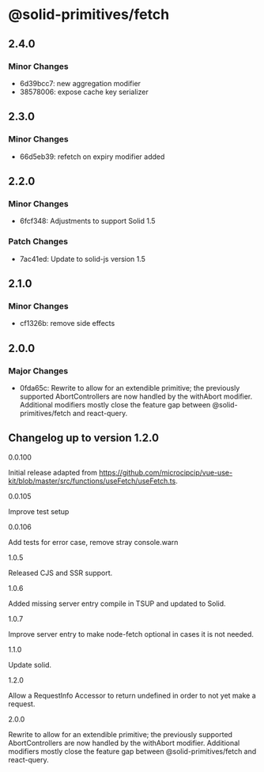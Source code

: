 # @solid-primitives/fetch

## 2.4.0

### Minor Changes

- 6d39bcc7: new aggregation modifier
- 38578006: expose cache key serializer

## 2.3.0

### Minor Changes

- 66d5eb39: refetch on expiry modifier added

## 2.2.0

### Minor Changes

- 6fcf348: Adjustments to support Solid 1.5

### Patch Changes

- 7ac41ed: Update to solid-js version 1.5

## 2.1.0

### Minor Changes

- cf1326b: remove side effects

## 2.0.0

### Major Changes

- 0fda65c: Rewrite to allow for an extendible primitive; the previously supported AbortControllers are now handled by the withAbort modifier. Additional modifiers mostly close the feature gap between @solid-primitives/fetch and react-query.

## Changelog up to version 1.2.0

0.0.100

Initial release adapted from https://github.com/microcipcip/vue-use-kit/blob/master/src/functions/useFetch/useFetch.ts.

0.0.105

Improve test setup

0.0.106

Add tests for error case, remove stray console.warn

1.0.5

Released CJS and SSR support.

1.0.6

Added missing server entry compile in TSUP and updated to Solid.

1.0.7

Improve server entry to make node-fetch optional in cases it is not needed.

1.1.0

Update solid.

1.2.0

Allow a RequestInfo Accessor to return undefined in order to not yet make a request.

2.0.0

Rewrite to allow for an extendible primitive; the previously supported AbortControllers are now handled by the withAbort modifier. Additional modifiers mostly close the feature gap between @solid-primitives/fetch and react-query.

